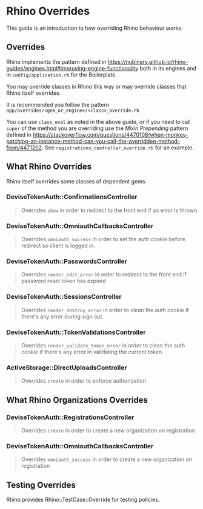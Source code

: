 # Rhino Overrides

This guide is an introduction to how overriding Rhino behaviour works.

## Overrides

Rhino implements the pattern defined in https://nubinary.github.io/rhino-guides/engines.html#improving-engine-functionality both in its engines and in `config/application.rb` for the Boilerplate.

You may override classes in Rhino this way or may override classes that Rhino itself overrides.

It is recommended you follow the pattern `app/overrides/<gem_or_engine>/<class>_override.rb`

You can use `class_eval` as noted in the above guide, or if you need to call `super` of the method you are overriding use the _Mixin Prepending_ pattern defined in https://stackoverflow.com/questions/4470108/when-monkey-patching-an-instance-method-can-you-call-the-overridden-method-from/4471202. See `registrations_controller_override.rb` for an example.

## What Rhino Overrides

Rhino itself overrides some classes of dependent gems.

### DeviseTokenAuth::ConfirmationsController

> Overrides `show` in order to redirect to the front end if an error is thrown

### DeviseTokenAuth::OmniauthCallbacksController

> Overrides `omniauth_success` in order to set the auth cookie before redirect so client is logged in.

### DeviseTokenAuth::PasswordsController

> Overrides `render_edit_error` in order to redirect to the front end if password reset token has expired

### DeviseTokenAuth::SessionsController

> Overrides `render_destroy_error` in order to clean the auth cookie if there's any error during sign out.

### DeviseTokenAuth::TokenValidationsController

> Overrides `render_validate_token_error` in order to clean the auth cookie if there's any error in validating the current token.

### ActiveStorage::DirectUploadsController

> Overrides `create` in order to enforce authorization

## What Rhino Organizations Overrides

### DeviseTokenAuth::RegistrationsController

> Overrides `create` in order to create a new organization on registration

### DeviseTokenAuth::OmniauthCallbacksController

> Overrides `omniauth_success` in order to create a new organization on registration

## Testing Overrides

Rhino provides Rhino::TestCase::Override for testing policies.
